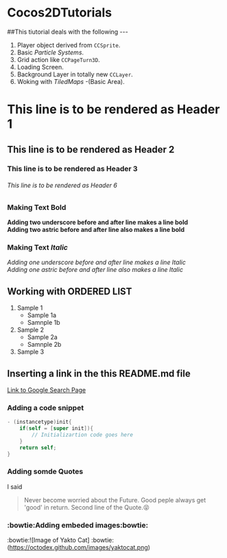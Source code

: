 Cocos2DTutorials
================
##This tiutorial deals with the following ---

1. Player object derived from <code>CCSprite</code>.
2. Basic *Particle Systems*.
3. Grid action like <code>CCPageTurn3D</code>.
4. Loading Screen.
5. Background Layer in totally new <code>CCLayer</code>.
6. Woking with *TiledMaps* -(Basic Area).


# This line is to be rendered as Header 1
## This line is to be rendered as Header 2
### This line is to be rendered as Header 3
###### This line is to be rendered as Header 6

### Making Text **Bold**
__Adding two underscore before and after line makes a line bold__<br>
**Adding two astric before and after line also makes a line bold**

### Making Text *Italic*
_Adding one underscore before and after line makes a line Italic_<br>
*Adding one astric before and after line also makes a line Italic*


## Working with ORDERED LIST

1. Sample 1
   * Sample 1a
   * Samnple 1b
2. Sample 2
   * Sample 2a
   * Samnple 2b
3. Sample 3


## Inserting a link in the this README.md file
[Link to Google Search Page](http://google.co.ins)

### Adding a code snippet

```objective-c
- (instancetype)init{
	if(self = [super init]){
		// Initializartion code goes here
	}
	return self;
}
```


### Adding somde Quotes
I said
> Never become worried about the Future. Good peple always get 'good' in return.
> Second line of the Quote.:stuck_out_tongue_closed_eyes:

### :bowtie:Adding embeded images:bowtie:
:bowtie:![Image of Yakto Cat] :bowtie:
(https://octodex.github.com/images/yaktocat.png)